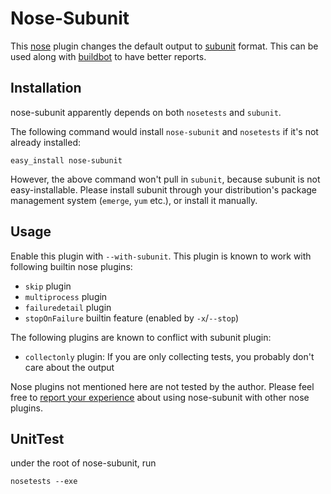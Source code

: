 Nose-Subunit
============

This [nose] plugin changes the default output to [subunit] format. This can be used along with [buildbot] to have better reports.

Installation
-------
nose-subunit apparently depends on both `nosetests` and `subunit`.

The following command would install `nose-subunit` and `nosetests` if it's not already installed:

	easy_install nose-subunit

However, the above command won't pull in `subunit`, because subunit is not easy-installable. Please install subunit through your distribution's package management system (`emerge`, `yum` etc.), or install it manually.

Usage
-----
Enable this plugin with `--with-subunit`. This plugin is known to work with following builtin nose plugins:

  - `skip` plugin
  - `multiprocess` plugin
  - `failuredetail` plugin
  - `stopOnFailure` builtin feature (enabled by `-x`/`--stop`)

The following plugins are known to conflict with subunit plugin:

  - `collectonly` plugin: If you are only collecting tests, you probably don't care about the output

Nose plugins not mentioned here are not tested by the author. Please feel free to [report your experience] about using nose-subunit with other nose plugins.

UnitTest
--------
under the root of nose-subunit, run

	nosetests --exe

  [nose]: http://somethingaboutorange.com/mrl/projects/nose/
  [subunit]: https://launchpad.net/subunit/
  [buildbot]: http://buildbot.net/
  [report your experience]: mailto:liucougar@gmail.com

